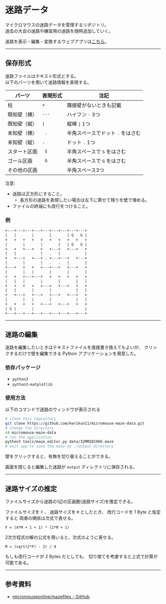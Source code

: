 # 迷路データ

マイクロマウスの迷路データを管理するリポジトリ。  
過去の大会の迷路や練習用の迷路を随時追加していく。

迷路を表示・編集・変換するウェブアプリは[こちら](https://kerikun11.github.io/micromouse-maze-data/)。

--------------------------------------------------------------------------------

## 保存形式

迷路ファイルはテキスト形式とする。  
以下のパーツを用いて迷路情報を表現する。

| パーツ       | 表現形式                        | 注記                              |
| ------------ | ------------------------------- | --------------------------------- |
| 柱           | `+`                             | 隣接壁がないときも記載            |
| 既知壁（横） | `---`                           | ハイフン `-` 3つ                  |
| 既知壁（縦） | <code>&#124;</code>             | 縦棒 <code>&#124;</code> 1つ      |
| 未知壁（横） | <code>&nbsp;.&nbsp;</code>      | 半角スペースでドット `.` をはさむ |
| 未知壁（縦） | `.`                             | ドット `.` 1つ                    |
| スタート区画 | <code>&nbsp;S&nbsp;</code>      | 半角スペースで `S` をはさむ       |
| ゴール区画   | <code>&nbsp;G&nbsp;</code>      | 半角スペースで `G` をはさむ       |
| その他の区画 | <code>&nbsp;&nbsp;&nbsp;</code> | 半角スペース3つ                   |

注意:

- 迷路は正方形にすること。
  - 長方形の迷路を表現したい場合は左下に寄せて残りを壁で埋める。
- ファイルの終端にも改行をつけること。

### 例

```txt
+---+---+---+---+---+---+---+---+---+
|   |       |       |       | G   G |
+   +   +   +   +   +   +   +   +   +
|       |       |       |   | G   G |
+   +   +---+   +   +---+   +---+   +
|   |           |   .   |           |
+   +---+   +---+ . +---+---+   +---+
|       |       |   .   .   |       |
+---+   +   +   +---+---+   +---+   +
|       |   |       |       |       |
+   +   +---+---+   +   +   +   +   +
|   |   |       |       |       |   |
+   +   +   +   +---+   +---+   +   +
|   |       |       |           |   |
+   +---+   +---+   +---+   +---+   +
|       |   |       |           |   |
+   +   +   +   +---+   +---+   +   +
| S |       |                       |
+---+---+---+---+---+---+---+---+---+
```

--------------------------------------------------------------------------------

## 迷路の編集

迷路を編集したいときはテキストファイルを直接書き換えてもよいが、
クリックするだけで壁を編集できる Python アプリケーションを用意した。

### 依存パッケージ

- `python3`
- `python3-matplotlib`

### 使用方法

以下のコマンドで迷路のウィンドウが表示される

```sh
# clone this repository
git clone https://github.com/kerikun11/micromouse-maze-data.git
# change the directory
cd micromouse-maze-data
# run the application
python3 tools/maze_editor.py data/32MM2019HX.maze
# exit app to save the maze at ./output directory
```

壁をクリックすると、有無を切り替えることができる。

画面を閉じると編集した迷路が `output` ディレクトリに保存される。

--------------------------------------------------------------------------------

## 迷路サイズの推定

ファイルサイズから迷路の1辺の区画数(迷路サイズ)を推定できる。

ファイルサイズを `F` 、
迷路サイズを `M` としたとき、
改行コードを 1 Byte と仮定すると
両者の関係は次式で表せる。

    F = (4*M + 1 + 1) * (2*M + 1)

2次方程式の解の公式を用いると、次式のように表せる。

    M = (sqrt(2*F) - 2) / 4

もしも改行コードが 2 Bytes だとしても、
切り捨てを考慮すると上式で計算が可能である。

--------------------------------------------------------------------------------

## 参考資料

- [micromouseonline/mazefiles - GitHub](https://github.com/micromouseonline/mazefiles)
